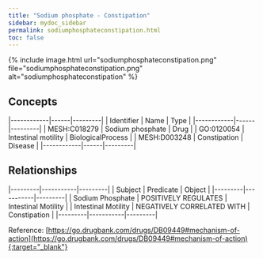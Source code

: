 ```yaml
---
title: "Sodium phosphate - Constipation"
sidebar: mydoc_sidebar
permalink: sodiumphosphateconstipation.html
toc: false 
---
```


{% include image.html url="sodiumphosphateconstipation.png" file="sodiumphosphateconstipation.png" alt="sodiumphosphateconstipation" %}

## Concepts

|------------|------|---------|
| Identifier | Name | Type    |
|------------|------|---------|
| MESH:C018279 | Sodium phosphate | Drug |
| GO:0120054 | Intestinal motility | BiologicalProcess |
| MESH:D003248 | Constipation | Disease |
|------------|------|---------|

## Relationships

|---------|-----------|---------|
| Subject | Predicate | Object  |
|---------|-----------|---------|
| Sodium Phosphate | POSITIVELY REGULATES | Intestinal Motility |
| Intestinal Motility | NEGATIVELY CORRELATED WITH | Constipation |
|---------|-----------|---------|

Reference: [https://go.drugbank.com/drugs/DB09449#mechanism-of-action](https://go.drugbank.com/drugs/DB09449#mechanism-of-action){:target="_blank"}